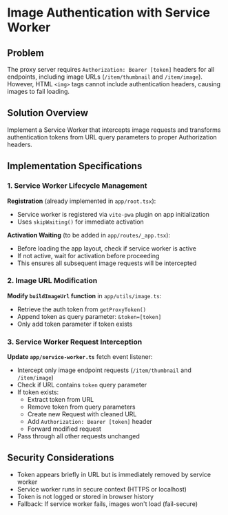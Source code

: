 # Image Authentication with Service Worker

## Problem

The proxy server requires `Authorization: Bearer [token]` headers for all endpoints, including image URLs (`/item/thumbnail` and `/item/image`). However, HTML `<img>` tags cannot include authentication headers, causing images to fail loading.

## Solution Overview

Implement a Service Worker that intercepts image requests and transforms authentication tokens from URL query parameters to proper Authorization headers.

## Implementation Specifications

### 1. Service Worker Lifecycle Management

**Registration** (already implemented in `app/root.tsx`):

- Service worker is registered via `vite-pwa` plugin on app initialization
- Uses `skipWaiting()` for immediate activation

**Activation Waiting** (to be added in `app/routes/_app.tsx`):

- Before loading the app layout, check if service worker is active
- If not active, wait for activation before proceeding
- This ensures all subsequent image requests will be intercepted

### 2. Image URL Modification

**Modify `buildImageUrl` function** in `app/utils/image.ts`:

- Retrieve the auth token from `getProxyToken()`
- Append token as query parameter: `&token=[token]`
- Only add token parameter if token exists

### 3. Service Worker Request Interception

**Update `app/service-worker.ts`** fetch event listener:

- Intercept only image endpoint requests (`/item/thumbnail` and `/item/image`)
- Check if URL contains `token` query parameter
- If token exists:
  - Extract token from URL
  - Remove token from query parameters
  - Create new Request with cleaned URL
  - Add `Authorization: Bearer [token]` header
  - Forward modified request
- Pass through all other requests unchanged

## Security Considerations

- Token appears briefly in URL but is immediately removed by service worker
- Service worker runs in secure context (HTTPS or localhost)
- Token is not logged or stored in browser history
- Fallback: If service worker fails, images won't load (fail-secure)
